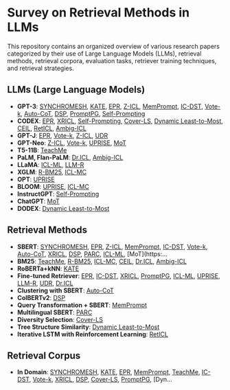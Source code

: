 
# Survey on Retrieval Methods in LLMs

This repository contains an organized overview of various research papers categorized by their use of Large Language Models (LLMs), retrieval methods, retrieval corpora, evaluation tasks, retriever training techniques, and retrieval strategies.

## LLMs (Large Language Models)

- **GPT-3**: [SYNCHROMESH](https://arxiv.org/abs/2105.00828), [KATE](https://arxiv.org/abs/2212.02551), [EPR](https://arxiv.org/abs/2106.01120), [Z-ICL](https://arxiv.org/abs/2212.09865), [MemPrompt](https://arxiv.org/abs/2201.06009), [IC-DST](https://arxiv.org/abs/2210.09150), [Vote-k](https://arxiv.org/abs/2210.13179), [Auto-CoT](https://arxiv.org/abs/2210.06726), [DSP](https://arxiv.org/abs/2212.14024), [PromptPG](https://arxiv.org/abs/2206.02336), [Self-Prompting](https://arxiv.org/abs/2212.08635)
- **CODEX**: [EPR](https://arxiv.org/abs/2106.01120), [XRICL](https://arxiv.org/abs/2212.03113), [Self-Prompting](https://arxiv.org/abs/2212.08635), [Cover-LS](https://arxiv.org/abs/2212.06800), [Dynamic Least-to-Most](https://arxiv.org/abs/2212.05880), [CEIL](https://arxiv.org/abs/2302.05698), [RetICL](https://arxiv.org/abs/2305.14502), [Ambig-ICL](https://arxiv.org/abs/2309.07900)
- **GPT-J**: [EPR](https://arxiv.org/abs/2106.01120), [Vote-k](https://arxiv.org/abs/2210.13179), [Z-ICL](https://arxiv.org/abs/2212.09865), [UDR](https://arxiv.org/abs/2305.04320)
- **GPT-Neo**: [Z-ICL](https://arxiv.org/abs/2212.09865), [Vote-k](https://arxiv.org/abs/2210.13179), [UPRISE](https://arxiv.org/abs/2303.08518), [MoT](https://arxiv.org/abs/2305.05181)
- **T5-11B**: [TeachMe](https://arxiv.org/abs/2204.13074)
- **PaLM, Flan-PaLM**: [Dr.ICL](https://arxiv.org/abs/2305.14128), [Ambig-ICL](https://arxiv.org/abs/2309.07900)
- **LLaMA**: [ICL-ML](https://arxiv.org/abs/2307.09288), [LLM-R](https://arxiv.org/abs/2307.07164)
- **XGLM**: [R-BM25](https://arxiv.org/abs/2212.02437), [ICL-MC](https://arxiv.org/abs/2303.02913)
- **OPT**: [UPRISE](https://arxiv.org/abs/2303.08518)
- **BLOOM**: [UPRISE](https://arxiv.org/abs/2303.08518), [ICL-MC](https://arxiv.org/abs/2303.02913)
- **InstructGPT**: [Self-Prompting](https://arxiv.org/abs/2212.08635)
- **ChatGPT**: [MoT](https://arxiv.org/abs/2305.05181)
- **DODEX**: [Dynamic Least-to-Most](https://arxiv.org/abs/2212.05880)

## Retrieval Methods

- **SBERT**: [SYNCHROMESH](https://arxiv.org/abs/2105.00828), [EPR](https://arxiv.org/abs/2106.01120), [Z-ICL](https://arxiv.org/abs/2212.09865), [MemPrompt](https://arxiv.org/abs/2201.06009), [IC-DST](https://arxiv.org/abs/2210.09150), [Vote-k](https://arxiv.org/abs/2210.13179), [Auto-CoT](https://arxiv.org/abs/2210.06726), [XRICL](https://arxiv.org/abs/2212.03113), [DSP](https://arxiv.org/abs/2212.14024), [PARC](https://arxiv.org/abs/2212.09651), [ICL-ML](https://arxiv.org/abs/2307.09288), [MoT](https:...
- **BM25**: [TeachMe](https://arxiv.org/abs/2204.13074), [R-BM25](https://arxiv.org/abs/2212.02437), [ICL-MC](https://arxiv.org/abs/2303.02913), [CEIL](https://arxiv.org/abs/2302.05698), [Dr.ICL](https://arxiv.org/abs/2305.14128), [Ambig-ICL](https://arxiv.org/abs/2309.07900)
- **RoBERTa+kNN**: [KATE](https://arxiv.org/abs/2212.02551)
- **Fine-tuned Retriever**: [EPR](https://arxiv.org/abs/2106.01120), [IC-DST](https://arxiv.org/abs/2210.09150), [XRICL](https://arxiv.org/abs/2212.03113), [PromptPG](https://arxiv.org/abs/2206.02336), [ICL-ML](https://arxiv.org/abs/2307.09288), [UPRISE](https://arxiv.org/abs/2303.08518), [LLM-R](https://arxiv.org/abs/2307.07164), [UDR](https://arxiv.org/abs/2305.04320), [Dr.ICL](https://arxiv.org/abs/2305.14128)
- **Clustering with SBERT**: [Auto-CoT](https://arxiv.org/abs/2210.06726)
- **ColBERTv2**: [DSP](https://arxiv.org/abs/2212.14024)
- **Query Transformation + SBERT**: [MemPrompt](https://arxiv.org/abs/2201.06009)
- **Multilingual SBERT**: [PARC](https://arxiv.org/abs/2212.09651)
- **Diversity Selection**: [Cover-LS](https://arxiv.org/abs/2212.06800)
- **Tree Structure Similarity**: [Dynamic Least-to-Most](https://arxiv.org/abs/2212.05880)
- **Iterative LSTM with Reinforcement Learning**: [RetICL](https://arxiv.org/abs/2305.14502)

## Retrieval Corpus

- **In Domain**: [SYNCHROMESH](https://arxiv.org/abs/2105.00828), [KATE](https://arxiv.org/abs/2212.02551), [EPR](https://arxiv.org/abs/2106.01120), [MemPrompt](https://arxiv.org/abs/2201.06009), [TeachMe](https://arxiv.org/abs/2204.13074), [IC-DST](https://arxiv.org/abs/2210.09150), [Vote-k](https://arxiv.org/abs/2210.13179), [XRICL](https://arxiv.org/abs/2212.03113), [DSP](https://arxiv.org/abs/2212.14024), [Cover-LS](https://arxiv.org/abs/2212.06800), [PromptPG](https://arxiv.org/abs/2206.02336), [Dyn...


